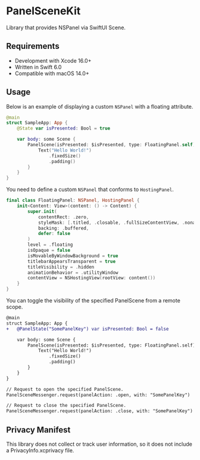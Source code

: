 # PanelSceneKit

Library that provides NSPanel via SwiftUI Scene.

## Requirements

- Development with Xcode 16.0+
- Written in Swift 6.0
- Compatible with macOS 14.0+

## Usage

Below is an example of displaying a custom `NSPanel` with a floating attribute.

```swift
@main
struct SampleApp: App {
    @State var isPresented: Bool = true

    var body: some Scene {
        PanelScene(isPresented: $isPresented, type: FloatingPanel.self) { _ in
            Text("Hello World!")
                .fixedSize()
                .padding()
        }
    }
}
```

You need to define a custom `NSPanel` that conforms to `HostingPanel`.

```swift
final class FloatingPanel: NSPanel, HostingPanel {
    init<Content: View>(content: () -> Content) {
        super.init(
            contentRect: .zero,
            styleMask: [.titled, .closable, .fullSizeContentView, .nonactivatingPanel],
            backing: .buffered,
            defer: false
        )
        level = .floating
        isOpaque = false
        isMovableByWindowBackground = true
        titlebarAppearsTransparent = true
        titleVisibility = .hidden
        animationBehavior = .utilityWindow
        contentView = NSHostingView(rootView: content())
    }
}
```

You can toggle the visibility of the specified PanelScene from a remote scope.

```diff swift
@main
struct SampleApp: App {
+   @PanelState("SomePanelKey") var isPresented: Bool = false

    var body: some Scene {
        PanelScene(isPresented: $isPresented, type: FloatingPanel.self) { _ in
            Text("Hello World!")
                .fixedSize()
                .padding()
        }
    }
}

// Request to open the specified PanelScene.
PanelSceneMessenger.request(panelAction: .open, with: "SomePanelKey")

// Request to close the specified PanelScene.
PanelSceneMessenger.request(panelAction: .close, with: "SomePanelKey")
```

## Privacy Manifest

This library does not collect or track user information, so it does not include a PrivacyInfo.xcprivacy file.
